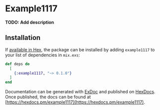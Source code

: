 # Example1117

**TODO: Add description**

## Installation

If [available in Hex](https://hex.pm/docs/publish), the package can be installed
by adding `example1117` to your list of dependencies in `mix.exs`:

```elixir
def deps do
  [
    {:example1117, "~> 0.1.0"}
  ]
end
```

Documentation can be generated with [ExDoc](https://github.com/elixir-lang/ex_doc)
and published on [HexDocs](https://hexdocs.pm). Once published, the docs can
be found at [https://hexdocs.pm/example1117](https://hexdocs.pm/example1117).

